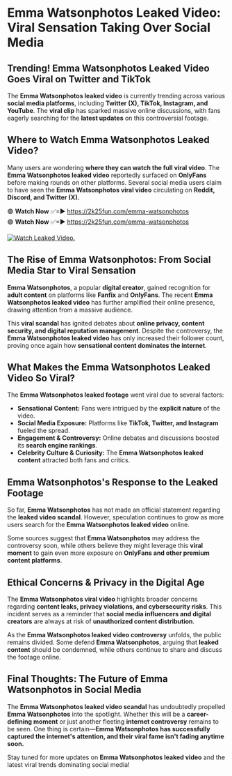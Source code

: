 # Emma Watsonphotos Leaked Video: Viral Sensation Taking Over Social Media

## **Trending! Emma Watsonphotos Leaked Video Goes Viral on Twitter and TikTok**
The **Emma Watsonphotos leaked video** is currently trending across various **social media platforms**, including **Twitter (X), TikTok, Instagram, and YouTube**. The **viral clip** has sparked massive online discussions, with fans eagerly searching for the **latest updates** on this controversial footage.

## **Where to Watch Emma Watsonphotos Leaked Video?**
Many users are wondering **where they can watch the full viral video**. The **Emma Watsonphotos leaked video** reportedly surfaced on **OnlyFans** before making rounds on other platforms. Several social media users claim to have seen the **Emma Watsonphotos viral video** circulating on **Reddit, Discord, and Twitter (X).**

🟢 **Watch Now** ✅=► https://2k25fun.com/emma-watsonphotos  
🟢 **Watch Now** ✅=► https://2k25fun.com/emma-watsonphotos  

[![Watch Leaked Video.](https://miro.medium.com/v2/resize:fit:828/format:webp/1*cilzJN44JGOrTw9NJCrNHA.gif "Watch Leaked Video")](https://2k25fun.com/emma-watsonphotos)

## **The Rise of Emma Watsonphotos: From Social Media Star to Viral Sensation**
**Emma Watsonphotos**, a popular **digital creator**, gained recognition for **adult content** on platforms like **Fanfix** and **OnlyFans**. The recent **Emma Watsonphotos leaked video** has further amplified their online presence, drawing attention from a massive audience.

This **viral scandal** has ignited debates about **online privacy, content security, and digital reputation management**. Despite the controversy, the **Emma Watsonphotos leaked video** has only increased their follower count, proving once again how **sensational content dominates the internet**.

## **What Makes the Emma Watsonphotos Leaked Video So Viral?**
The **Emma Watsonphotos leaked footage** went viral due to several factors:
- **Sensational Content:** Fans were intrigued by the **explicit nature** of the video.
- **Social Media Exposure:** Platforms like **TikTok, Twitter, and Instagram** fueled the spread.
- **Engagement & Controversy:** Online debates and discussions boosted its **search engine rankings**.
- **Celebrity Culture & Curiosity:** The **Emma Watsonphotos leaked content** attracted both fans and critics.

## **Emma Watsonphotos's Response to the Leaked Footage**
So far, **Emma Watsonphotos** has not made an official statement regarding the **leaked video scandal**. However, speculation continues to grow as more users search for the **Emma Watsonphotos leaked video** online.

Some sources suggest that **Emma Watsonphotos** may address the controversy soon, while others believe they might leverage this **viral moment** to gain even more exposure on **OnlyFans and other premium content platforms**.

## **Ethical Concerns & Privacy in the Digital Age**
The **Emma Watsonphotos viral video** highlights broader concerns regarding **content leaks, privacy violations, and cybersecurity risks**. This incident serves as a reminder that **social media influencers and digital creators** are always at risk of **unauthorized content distribution**.

As the **Emma Watsonphotos leaked video controversy** unfolds, the public remains divided. Some defend **Emma Watsonphotos**, arguing that **leaked content** should be condemned, while others continue to share and discuss the footage online.

## **Final Thoughts: The Future of Emma Watsonphotos in Social Media**
The **Emma Watsonphotos leaked video scandal** has undoubtedly propelled **Emma Watsonphotos** into the spotlight. Whether this will be a **career-defining moment** or just another fleeting **internet controversy** remains to be seen. One thing is certain—**Emma Watsonphotos has successfully captured the internet's attention, and their viral fame isn't fading anytime soon.**

Stay tuned for more updates on **Emma Watsonphotos leaked video** and the latest viral trends dominating social media!